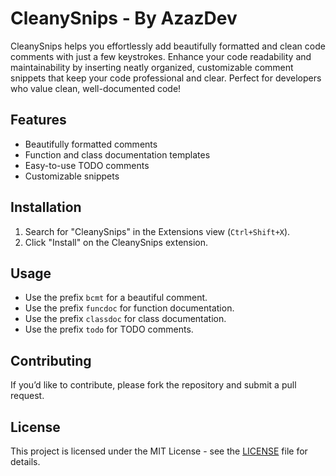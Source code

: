 # CleanySnips - By AzazDev

CleanySnips helps you effortlessly add beautifully formatted and clean code comments with just a few keystrokes. Enhance your code readability and maintainability by inserting neatly organized, customizable comment snippets that keep your code professional and clear. Perfect for developers who value clean, well-documented code!

## Features

- Beautifully formatted comments
- Function and class documentation templates
- Easy-to-use TODO comments
- Customizable snippets

## Installation

1. Search for "CleanySnips" in the Extensions view (`Ctrl+Shift+X`).
2. Click "Install" on the CleanySnips extension.

## Usage

- Use the prefix `bcmt` for a beautiful comment.
- Use the prefix `funcdoc` for function documentation.
- Use the prefix `classdoc` for class documentation.
- Use the prefix `todo` for TODO comments.

## Contributing

If you’d like to contribute, please fork the repository and submit a pull request.

## License

This project is licensed under the MIT License - see the [LICENSE](LICENSE) file for details.
